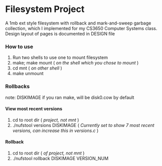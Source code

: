 # Filesystem Project
A 1mb ext style filesystem with rollback and mark-and-sweep garbage collection, which I implemented for my CS3650 Computer Systems class. Design layout of pages is documented in DESIGN file

### How to use
1. Run two shells to use one to mount filesystem
2. make; make mount ( *on the shell which you chose to mount* )
3. cd mnt ( *on other shell* )
4. make unmount

### Rollbacks
note: DISKIMAGE if you ran make, will be disk0.cow by default
#### View most recent versions
1. cd to root dir ( *project, not mnt* )
2. ./nufstool versions DISKIMAGE
( *Currently set to show 7 most recent versions, can increase this in versions.c* )

#### Rollback
1. cd to root dir ( *of project, not mnt* )
2. ./nufstool rollback DISKIMAGE VERSION\_NUM
